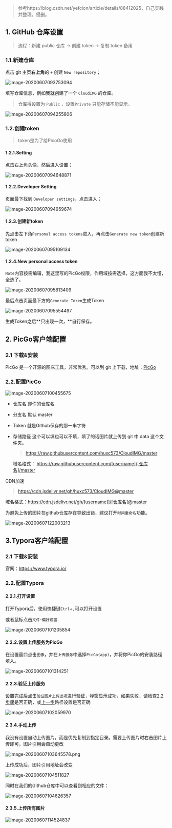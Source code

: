 > 参考https://blog.csdn.net/yefcion/article/details/88412025，自己实践并整理。侵删。

## 1. GitHub 仓库设置

> 流程：新建 public 仓库 -> 创建 token -> 复制 token 备用

### 1.1.新建仓库

点击 git 主页**右上角**的 `+` 创建 `New repository`；

![image-20200607093753094](https://cdn.jsdelivr.net/gh/huxc573/CloudIMG@master/PicGo_img/image-20200607093753094.png)

填写仓库信息，例如我就创建了一个 `CloudIMG` 的仓库。

> 仓库得设置为 `Public` ，设置`Private` 只能存储不能显示。

![image-20200607094255806](https://cdn.jsdelivr.net/gh/huxc573/CloudIMG@master/PicGo_img/image-20200607095109134.png)

### 1.2.创建token

> token是为了给PicoGo使用

#### 1.2.1.Setting

点击右上角头像，然后进入设置；

![image-20200607094648871](https://cdn.jsdelivr.net/gh/huxc573/CloudIMG@master/PicGo_img/image-20200607094648871.png)

#### 1.2.2.Developer Setting

页面最下找到 `Developer settings`，点击进入；

![image-20200607094959674](https://cdn.jsdelivr.net/gh/huxc573/CloudIMG@master/PicGo_img/image-20200607094255806.png)

#### 1.2.3.创建新token

先点击左下角`Personal access tokens`进入，再点击`Generate new token`创建新token

![image-20200607095109134](https://cdn.jsdelivr.net/gh/huxc573/CloudIMG@master/PicGo_img/image-20200607102059970.png)

#### 1.2.4.New personal access token

`Note`内容按需编辑，我这里写的PicGo权限，作用域按需选择，这方面我不太懂，全选了。

![image-20200607095813409](https://cdn.jsdelivr.net/gh/huxc573/CloudIMG@master/PicGo_img/image-20200607095554497.png)

最后点击页面最下方的`Generate Token`生成Token

![image-20200607095554497](https://cdn.jsdelivr.net/gh/huxc573/CloudIMG@master/PicGo_img/image-20200607095813409.png)

生成Token之后**只出现一次，**自行保存。

## 2. PicGo客户端配置

### 2.1 下载&安装

PicGo 是一个开源的图床工具，非常优秀。可以到 git 上下载，地址：[PicGo](https://github.com/Molunerfinn/PicGo)

### 2.2.配置PicGo

![image-20200607100455675](https://cdn.jsdelivr.net/gh/huxc573/CloudIMG@master/PicGo_img/image-20200607100455675.png)

- 仓库名 即你的仓库名

- 分支名 默认 master

- Token 就是Github保存的那一串字符

- 存储路径 这个可以填也可以不填，填了的话图片就上传到 git 中 data 这个文件夹。

  > https://raw.githubusercontent.com/huxc573/CloudIMG/master

  域名格式： https://raw.githubusercontent.com/[username]/[仓库名]/master

CDN加速

> https://cdn.jsdelivr.net/gh/huxc573/CloudIMG@master

域名格式：https://cdn.jsdelivr.net/gh/[username]]/[仓库名]@master

为避免上传的图片在github仓库存在导致出错，建议打开`时间重命名`功能。

![image-20200607122003213](https://cdn.jsdelivr.net/gh/huxc573/CloudIMG@master/PicGo_img/20200607122130.png)

## 3.Typora客户端配置

### 2.1 下载&安装

官网：https://www.typora.io/

### 2.2.配置Typora

#### 2.2.1.打开设置

打开Typora后，使用快捷键`Ctrl`+`,`可以打开设置

或者鼠标点击`文件`-`偏好设置`

![image-20200607101205854](https://cdn.jsdelivr.net/gh/huxc573/CloudIMG@master/PicGo_img/image-20200607101205854.png)

#### 2.2.2.设置上传服务为PicGo

在设置窗口点击`图像`，并在`上传服务`中选择`PicGo(app)`，并将你PicGo的安装路径填入。

![image-20200607101314251](https://cdn.jsdelivr.net/gh/huxc573/CloudIMG@master/PicGo_img/image-20200607101314251.png)

#### 2.2.3.验证上传服务

设置完成后点击`验证图片上传选项`进行验证，弹窗显示成功，如果失败，请检查[2.2步骤](#2.2.配置PicGo)是否正确，或[上一步](#2.2.2.设置上传服务为PicGo)路径设置是否正确

![image-20200607102059970](https://cdn.jsdelivr.net/gh/huxc573/CloudIMG@master/PicGo_img/image-20200607104830445.png)

#### 2.3.4.手动上传

我没有设置自动上传图片，而是优先复制到指定目录。需要上传图片时右击图片上传即可，图片引用会自动更改

![image-20200607103645578.png](https://cdn.jsdelivr.net/gh/huxc573/CloudIMG@master/PicGo_img/image-20200607103645578.png)

上传成功后，图片引用地址会改变

![image-20200607104511827](https://cdn.jsdelivr.net/gh/huxc573/CloudIMG@master/PicGo_img/image-20200607104511827.png)

同时在我们的Github仓库中可以查看到相应的文件：

![image-20200607104626357](https://cdn.jsdelivr.net/gh/huxc573/CloudIMG@master/PicGo_img/image-20200607104626357.png)

#### 2.3.5.上传所有图片

![image-20200607114524837](https://cdn.jsdelivr.net/gh/huxc573/CloudIMG@master/PicGo_img/image-20200607114524837.png)